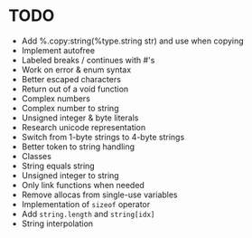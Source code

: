 # TODO
- Add %.copy:string(%type.string str) and use when copying
- Implement autofree
- Labeled breaks / continues with #'s
- Work on error & enum syntax
- Better escaped characters
- Return out of a void function
- Complex numbers
- Complex number to string
- Unsigned integer & byte literals
- Research unicode representation
- Switch from 1-byte strings to 4-byte strings
- Better token to string handling
- Classes
- String equals string 
- Unsigned integer to string
- Only link functions when needed
- Remove allocas from single-use variables
- Implementation of `sizeof` operator
- Add `string.length` and `string[idx]`
- String interpolation